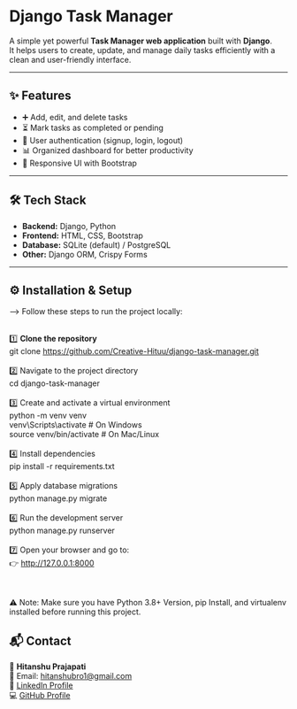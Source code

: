# Django Task Manager  

A simple yet powerful **Task Manager web application** built with **Django**.  
It helps users to create, update, and manage daily tasks efficiently with a clean and user-friendly interface.  

---

## ✨ Features  
- ➕ Add, edit, and delete tasks  
- ⏳ Mark tasks as completed or pending  
- 👥 User authentication (signup, login, logout)  
- 📊 Organized dashboard for better productivity  
- 🎨 Responsive UI with Bootstrap  

---

## 🛠️ Tech Stack  
- **Backend:** Django, Python  
- **Frontend:** HTML, CSS, Bootstrap  
- **Database:** SQLite (default) / PostgreSQL  
- **Other:** Django ORM, Crispy Forms  

---

## ⚙️ Installation & Setup <br>
--> Follow these steps to run the project locally: <br><br>

1️⃣ **Clone the repository**<br>
git clone https://github.com/Creative-Hituu/django-task-manager.git<br><br>
2️⃣ Navigate to the project directory<br>
cd django-task-manager<br><br>
3️⃣ Create and activate a virtual environment<br>
python -m venv venv<br>
venv\Scripts\activate   # On Windows<br>
source venv/bin/activate   # On Mac/Linux<br><br>
4️⃣ Install dependencies<br>
pip install -r requirements.txt<br><br>
5️⃣ Apply database migrations<br>
python manage.py migrate<br><br>
6️⃣ Run the development server<br>
python manage.py runserver<br><br>
7️⃣ Open your browser and go to:<br>
👉 http://127.0.0.1:8000<br><br><br>

⚠️ Note:
Make sure you have Python 3.8+ Version, pip Install, and virtualenv installed before running this project.

## 📬 Contact  

👤 **Hitanshu Prajapati**  
📧 Email: hitanshubro1@gmail.com<br>
🔗 [LinkedIn Profile](https://www.linkedin.com/in/hitanshu-prajapati-hi) <br>
💻 [GitHub Profile](https://github.com/Creative-Hituu)  

